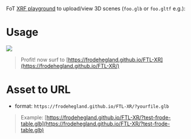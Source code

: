 FoT [XRF playground](https://xrfragment.org) to upload/view 3D scenes (`foo.glb` or `foo.gltf` e.g.):

# Usage

<img src="https://i.imgur.com/MsmZJDQ.png"/>

> Profit! now surf to [https://frodehegland.github.io/FTL-XR](https://frodehegland.github.io/FTL-XR/)

# Asset to URL

* format: `https://frodehegland.github.io/FTL-XR/?yourfile.glb`

> Example: [https://frodehegland.github.io/FTL-XR/?test-frode-table.glb](https://frodehegland.github.io/FTL-XR/?test-frode-table.glb)
